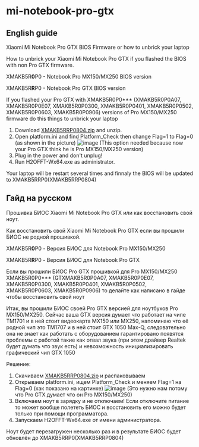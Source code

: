 # mi-notebook-pro-gtx

## English guide

Xiaomi Mi Notebook Pro GTX BIOS Firmware or how to unbrick your laptop

How to unbrick your Xiaomi Mi Notebook Pro GTX if you flashed the BIOS with non Pro GTX firmware.

XMAKB5R**0**P0 - Notebook Pro MX150/MX250 BIOS version

XMAKB5R**R**P0 - Notebook Pro GTX BIOS version

If you flashed your Pro GTX with XMAKB5R0P0*** (XMAKB5R0P0A07, XMAKB5R0P0E07, XMAKB5R0P0300, XMAKB5R0P0401, XMAKB5R0P0502, XMAKB5R0P0603, XMAKB5R0P0906) versions of Pro MX150/MX250 firmware do this things to unbrick your laptop

1. Download [XMAKB5RRP0804.zip](https://github.com/miloserdev/mi-notebook-pro-gtx/blob/main/XMAKB5RRP0804.zip) and unzip.
2. Open platform.ini and find Platform_Check then change Flag=1 to Flag=0 (as shown in the picture)
![image](https://user-images.githubusercontent.com/37951044/102706465-2868ee80-42a3-11eb-95ab-0bdf469f2632.png)
(This option needed because now your Pro GTX think he is Pro MX150/MX250 version)
3. Plug in the power and don't unplug!
4. Run H2OFFT-Wx64.exe as administrator.

Your laptop will be restart several times and finnaly the BIOS will be updated to XMAKB5RRP0(XMAKB5RRP0804)



## Гайд на русском

Прошивка БИОС Xiaomi Mi Notebook Pro GTX или как восстановить свой ноут.

Как восстановить свой Xiaomi Mi Notebook Pro GTX если вы прошили БИОС не родной прошивкой.

XMAKB5R**0**P0 - Версия БИОС для Notebook Pro MX150/MX250

XMAKB5R**R**P0 - Версия БИОС для Notebook Pro GTX

Если вы прошили БИОС Pro GTX прошивкой для Pro MX150/MX250 XMAKB5R0P0*** (GTXMAKB5R0P0A07, XMAKB5R0P0E07, XMAKB5R0P0300, XMAKB5R0P0401, XMAKB5R0P0502, XMAKB5R0P0603, XMAKB5R0P0906) то делайте как написано в гайде чтобы восстановить свой ноут

Итак, вы прошили БИОС своей Pro GTX версией для ноутбуков Pro MX150/MX250.
Сейчас ваша GTX версия думает что работает на чипе TM1701 и в ней стоит видеокарта MX150 или MX250, напоминаю что её родной чип это TM1707 и в ней стоит GTX 1050 Max-Q,
следовательно она не знает как работать с оборудованием гарантировано появятся проблемы с работой такие как отвал звука (при этом драйвер Realtek будет думать что звук есть) и невозможность инициализировать графический чип GTX 1050

Решение:
1. Скачиваем [XMAKB5RRP0804.zip](https://github.com/miloserdev/mi-notebook-pro-gtx/blob/main/XMAKB5RRP0804.zip) и распаковываем
2. Открываем platform.ini, ищем Platform_Check и меняем Flag=1 на Flag=0 (как показано на картинке)
![image](https://user-images.githubusercontent.com/37951044/102706465-2868ee80-42a3-11eb-95ab-0bdf469f2632.png)
(Это нужно нам потому что Pro GTX думает что он Pro MX150/MX250)
3. Включаем ноут в зарядку и не отключаем! Если отключите питание то может вообще полететь БИОС и восстановить его можно будет только при помощи программатора.
4. Запускаем H2OFFT-Wx64.exe от имени администратора.

Ноут будет перезагружен несколько раз и в результате БИОС будет обновлён до XMAKB5RRP0(XMAKB5RRP0804)
